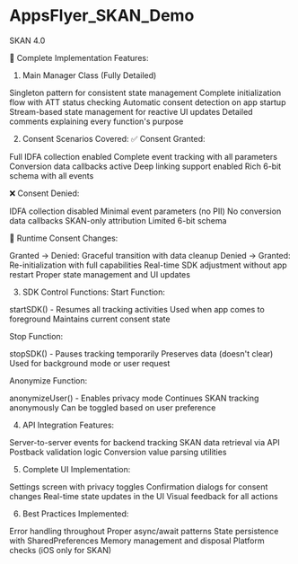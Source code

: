 # AppsFlyer_SKAN_Demo
SKAN 4.0

📱 Complete Implementation Features:

1. Main Manager Class (Fully Detailed)

Singleton pattern for consistent state management
Complete initialization flow with ATT status checking
Automatic consent detection on app startup
Stream-based state management for reactive UI updates
Detailed comments explaining every function's purpose

2. Consent Scenarios Covered:
✅ Consent Granted:

Full IDFA collection enabled
Complete event tracking with all parameters
Conversion data callbacks active
Deep linking support enabled
Rich 6-bit schema with all events

❌ Consent Denied:

IDFA collection disabled
Minimal event parameters (no PII)
No conversion data callbacks
SKAN-only attribution
Limited 6-bit schema

🔄 Runtime Consent Changes:

Granted → Denied: Graceful transition with data cleanup
Denied → Granted: Re-initialization with full capabilities
Real-time SDK adjustment without app restart
Proper state management and UI updates

3. SDK Control Functions:
Start Function:

startSDK() - Resumes all tracking activities
Used when app comes to foreground
Maintains current consent state

Stop Function:

stopSDK() - Pauses tracking temporarily
Preserves data (doesn't clear)
Used for background mode or user request

Anonymize Function:

anonymizeUser() - Enables privacy mode
Continues SKAN tracking anonymously
Can be toggled based on user preference

4. API Integration Features:

Server-to-server events for backend tracking
SKAN data retrieval via API
Postback validation logic
Conversion value parsing utilities

5. Complete UI Implementation:

Settings screen with privacy toggles
Confirmation dialogs for consent changes
Real-time state updates in the UI
Visual feedback for all actions

6. Best Practices Implemented:

Error handling throughout
Proper async/await patterns
State persistence with SharedPreferences
Memory management and disposal
Platform checks (iOS only for SKAN)

